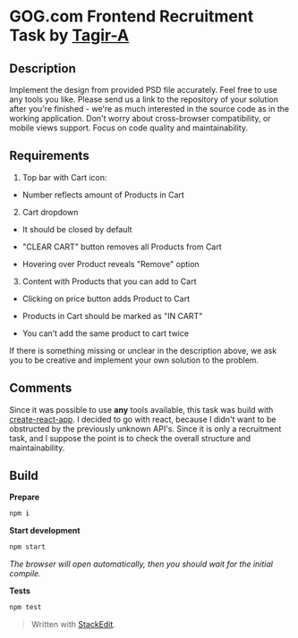 # GOG.com Frontend Recruitment Task by [Tagir-A](https://tagir-a.github.io/)

## Description
Implement the design from provided PSD file accurately. Feel free to use any tools you like. Please send us a link to the repository of your solution after you're finished - we're as much interested in the source code as in the working application.
Don't worry about cross-browser compatibility, or mobile views support. Focus on code quality and maintainability.
## Requirements
1. Top bar with Cart icon:

* Number reflects amount of Products in Cart

2. Cart dropdown

* It should be closed by default

* "CLEAR CART" button removes all Products from Cart

* Hovering over Product reveals "Remove" option

3. Content with Products that you can add to Cart

* Clicking on price button adds Product to Cart

* Products in Cart should be marked as "IN CART"

* You can’t add the same product to cart twice

If there is something missing or unclear in the description above, we ask you to be creative and implement your own solution to the problem.

## Comments
Since it was possible to use **any** tools available, this task was build with [create-react-app](https://github.com/facebook/create-react-app).
I decided to go with react, because I didn't want to be obstructed by the previously unknown API's. Since it is only a recruitment task, and I suppose the point is to check the overall structure and maintainability.

## Build

**Prepare**
```javascript
npm i
```
**Start development**
```javascript
npm start
```
*The browser will open automatically, then you should wait for the initial compile.*

**Tests**
```javascript
npm test
```

> Written with [StackEdit](https://stackedit.io/).
